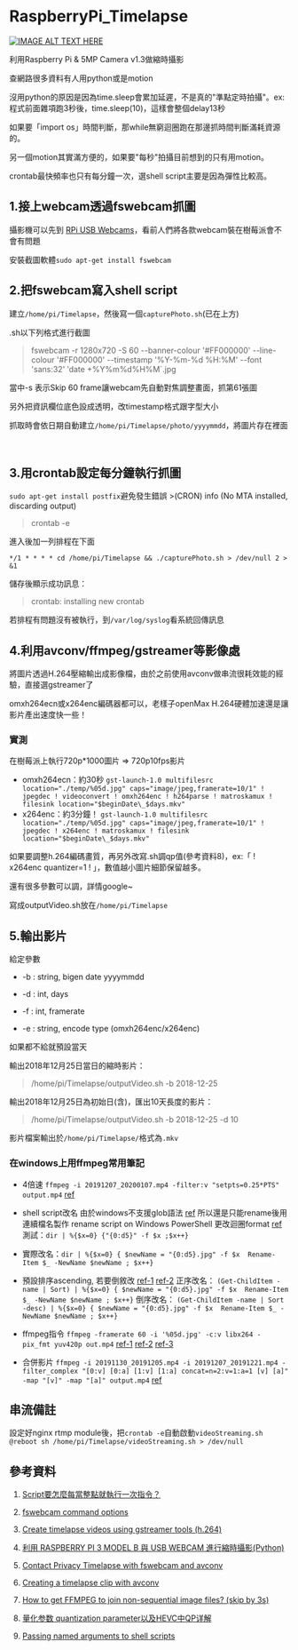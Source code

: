 # RaspberryPi_Timelapse

[![IMAGE ALT TEXT HERE](https://img.youtube.com/vi/p-jitFF3ug8/0.jpg)](https://www.youtube.com/watch?v=p-jitFF3ug8)

利用Raspberry Pi & 5MP Camera v1.3做縮時攝影

查網路很多資料有人用python或是motion

沒用python的原因是因為time.sleep會累加延遲，不是真的"準點定時拍攝"。ex: 程式前面雜項跑3秒後，time.sleep(10)，這樣會整個delay13秒

如果要「import os」時間判斷，那while無窮迴圈跑在那邊抓時間判斷滿耗資源的。

另一個motion其實滿方便的，如果要"每秒"拍攝目前想到的只有用motion。

crontab最快頻率也只有每分鐘一次，選shell script主要是因為彈性比較高。

## 1.接上webcam透過fswebcam抓圖 ##

攝影機可以先到 [RPi USB Webcams](https://elinux.org/RPi_USB_Webcams)，看前人們將各款webcam裝在樹莓派會不會有問題

安裝截圖軟體`sudo apt-get install fswebcam`

## 2.把fswebcam寫入shell script ##

建立`/home/pi/Timelapse`，然後寫一個`capturePhoto.sh`(已在上方)

.sh以下列格式進行截圖

>fswebcam -r 1280x720 -S 60 --banner-colour '#FF000000' --line-colour '#FF000000' --timestamp '%Y-%m-%d %H:%M' --font 'sans:32' ‵date +%Y%m%d%H%M`.jpg

當中-s 表示Skip 60 frame讓webcam先自動對焦調整畫面，抓第61張圖

另外把資訊欄位底色設成透明，改timestamp格式跟字型大小

抓取時會依日期自動建立`/home/pi/Timelapse/photo/yyyymmdd`，將圖片存在裡面

</br>

## 3.用crontab設定每分鐘執行抓圖 ##

`sudo apt-get install postfix`避免發生錯誤 >(CRON) info (No MTA installed, discarding output)

> crontab -e

進入後加一列排程在下面

`*/1 * * * * cd /home/pi/Timelapse && ./capturePhoto.sh > /dev/null 2 > &1`

儲存後顯示成功訊息：

> crontab: installing new crontab

若排程有問題沒有被執行，到`/var/log/syslog`看系統回傳訊息

## 4.利用avconv/ffmpeg/gstreamer等影像處 ##

將圖片透過H.264壓縮輸出成影像檔，由於之前使用avconv做串流很耗效能的經驗，直接選gstreamer了

omxh264ecn或x264enc編碼器都可以，老樣子openMax H.264硬體加速還是讓影片產出速度快一些！

### 實測 ### 
在樹莓派上執行720p*1000圖片 => 720p10fps影片
* omxh264ecn：約30秒
`gst-launch-1.0 multifilesrc location="./temp/%05d.jpg" caps="image/jpeg,framerate=10/1" ! jpegdec ! videoconvert ! omxh264enc ! h264parse ! matroskamux ! filesink location="$beginDate\_$days.mkv"`
* x264enc：約3分鐘！
`gst-launch-1.0 multifilesrc location="./temp/%05d.jpg" caps="image/jpeg,framerate=10/1" ! jpegdec ! x264enc ! matroskamux ! filesink location="$beginDate\_$days.mkv"`

如果要調整h.264編碼畫質，再另外改寫.sh調qp值(參考資料8)，ex:「 ! x264enc quantizer=1 ! 」，數值越小圖片細節保留越多。

還有很多參數可以調，詳情google~

寫成outputVideo.sh放在`/home/pi/Timelapse`

## 5.輸出影片 ##
給定參數

* -b : string, bigen date yyyymmdd

* -d : int, days

* -f : int, framerate

* -e : string, encode type (omxh264enc/x264enc)

如果都不給就預設當天

輸出2018年12月25日當日的縮時影片：

> /home/pi/Timelapse/outputVideo.sh -b 2018-12-25 

輸出2018年12月25日為初始日(含)，匯出10天長度的影片：

> /home/pi/Timelapse/outputVideo.sh -b 2018-12-25 -d 10

影片檔案輸出於`/home/pi/Timelapse/`格式為`.mkv`

### 在windows上用ffmpeg常用筆記 ###

* 4倍速
`ffmpeg -i 20191207_20200107.mp4 -filter:v "setpts=0.25*PTS" output.mp4` [ref](https://trac.ffmpeg.org/wiki/How%20to%20speed%20up%20/%20slow%20down%20a%20video)

* shell script改名
由於windows不支援glob語法 [ref](https://stackoverflow.com/questions/31201164/ffmpeg-error-pattern-type-glob-was-selected-but-globbing-is-not-support-ed-by)
所以還是只能rename後用連續檔名製作
rename script on Windows PowerShell
更改迴圈format [ref](https://ss64.com/ps/syntax-f-operator.html)
測試：`dir | %{$x=0} {"{0:d5}" -f $x ;$x++}`

* 實際改名：`dir | %{$x=0} {
	$newName = "{0:d5}.jpg" -f $x 
	Rename-Item $_ -NewName $newName ; $x++}`

* 預設排序ascending, 若要倒敘改 [ref-1](https://stackoverflow.com/questions/32593664/is-powershell-sort-object-ascending-deprecated) [ref-2](https://www.maketecheasier.com/batch-rename-files-in-windows/)
正序改名：
`(Get-ChildItem -name | Sort) | %{$x=0} {
	$newName = "{0:d5}.jpg" -f $x 
	Rename-Item $_ -NewName $newName ; $x++}`
倒序改名：
`(Get-ChildItem -name | Sort -desc) | %{$x=0} {
	$newName = "{0:d5}.jpg" -f $x 
	Rename-Item $_ -NewName $newName ; $x++}`

* ffmpeg指令
`ffmpeg -framerate 60 -i '%05d.jpg' -c:v libx264 -pix_fmt yuv420p out.mp4` [ref-1](https://en.wikibooks.org/wiki/FFMPEG_An_Intermediate_Guide/image_sequence) [ref-2](https://trac.ffmpeg.org/wiki/Slideshow) [ref-3](https://hamelot.io/visualization/using-ffmpeg-to-convert-a-set-of-images-into-a-video/)


* 合併影片
`ffmpeg -i 20191130_20191205.mp4 -i 20191207_20191221.mp4 -filter_complex "[0:v] [0:a] [1:v] [1:a] concat=n=2:v=1:a=1 [v] [a]" -map "[v]" -map "[a]" output.mp4` [ref](https://stackoverflow.com/questions/7333232/how-to-concatenate-two-mp4-files-using-ffmpeg)

## 串流備註 ##
設定好nginx rtmp module後，把`crontab -e`自動啟動`videoStreaming.sh`
`@reboot sh /home/pi/Timelapse/videoStreaming.sh > /dev/null`


## 參考資料 ##
1. [Script要怎麼每當整點就執行一次指令？](https://www.ptt.cc/bbs/Linux/M.1316098032.A.53C.html)

1. [fswebcam command options](http://manpages.ubuntu.com/manpages/bionic/man1/fswebcam.1.html)

1. [Create timelapse videos using gstreamer tools (h.264)](http://www.tal.org/tutorials/timelapse-video-gstreamer)

1. [利用 RASPBERRY PI 3 MODEL B 與 USB WEBCAM 進行縮時攝影(Python)](https://blog.everlearn.tw/%E7%95%B6-python-%E9%81%87%E4%B8%8A-raspberry-pi/%E5%88%A9%E7%94%A8-raspberry-pi-3-model-b-%E8%88%87-usb-webcam-%E9%80%B2%E8%A1%8C%E7%B8%AE%E6%99%82%E6%94%9D%E5%BD%B1)

1. [Contact Privacy Timelapse with fswebcam and avconv](http://www.kupply.com/timelapse-with-fswebcam-and-avconv/)

1. [Creating a timelapse clip with avconv](https://techedemic.com/2014/09/18/creating-a-timelapse-clip-with-avconv/)

1. [How to get FFMPEG to join non-sequential image files? (skip by 3s)](https://video.stackexchange.com/questions/7300/how-to-get-ffmpeg-to-join-non-sequential-image-files-skip-by-3s/7320)

1. [量化参数 quantization parameter以及HEVC中QP详解](https://blog.csdn.net/liangjiubujiu/article/details/80569391)

1. [Passing named arguments to shell scripts](https://unix.stackexchange.com/questions/129391/passing-named-arguments-to-shell-scripts)
